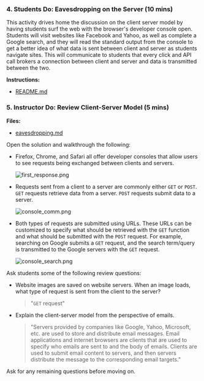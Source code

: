 ### 4. Students Do: Eavesdropping on the Server (10 mins)

This activity drives home the discussion on the client server model by having students surf the web with the browser's developer console open. Students will visit websites like Facebook and Yahoo, as well as complete a Google search, and they will read the standard output from the console to get a better idea of what data is sent between client and server as students navigate sites. This will communicate to students that every click and API call brokers a connection between client and server and data is transmitted between the two.

**Instructions:**

* [README.md](Activities/04-Stu_Client_Server/README.md)

### 5. Instructor Do: Review Client-Server Model (5 mins)

**Files:**

* [eavesdropping.md](Activities/04-Stu_Client_Server/Solved/eavesdropping.md)

Open the solution and walkthrough the following:

* Firefox, Chrome, and Safari all offer developer consoles that allow users to see requests being exchanged between clients and servers.

  ![first_response.png](Activities/04-Stu_Client_Server/Images/first_response.png)

* Requests sent from a client to a server are commonly either `GET` or `POST`. `GET` requests retrieve data from a server. `POST` requests submit data to a server.

  ![console_comm.png](Activities/04-Stu_Client_Server/Images/console_comm.png)

* Both types of requests are submitted using URLs. These URLs can be customized to specify what should be retrieved with the `GET` function and what should be submitted with the `POST` request. For example, searching on Google submits a `GET` request, and the search term/query is transmitted to the Google servers with the `GET` request.

  ![console_search.png](Activities/04-Stu_Client_Server/Images/console_search.png)

Ask students some of the following review questions:

* Website images are saved on website servers. When an image loads, what type of request is sent from the client to the server?

  > "`GET` request"

* Explain the client-server model from the perspective of emails.

  > "Servers provided by companies like Google, Yahoo, Microsoft, etc. are used to store and distribute email messages. Email applications and internet browsers are clients that are used to specify who emails are sent to and the body of emails. Clients are used to submit email content to servers, and then servers distribute the message to the corresponding email targets."

Ask for any remaining questions before moving on.
